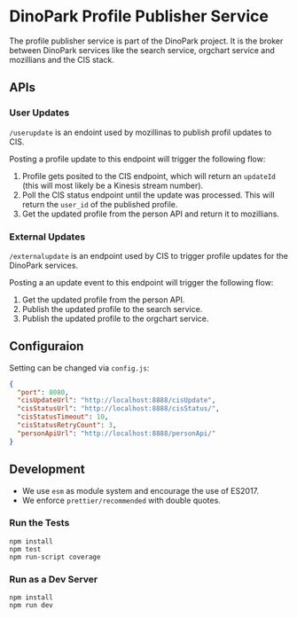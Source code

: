 # DinoPark Profile Publisher Service

The profile publisher service is part of the DinoPark project. It is the broker
between DinoPark services like the search service, orgchart service and mozillians
and the CIS stack.

## APIs

### User Updates

`/userupdate` is an endoint used by mozillinas to publish profil updates to CIS.

Posting a profile update to this endpoint will trigger the following flow:

1. Profile gets posited to the CIS endpoint, which will return an `updateId`
   (this will most likely be a Kinesis stream number).
2. Poll the CIS status endpoint until the update was processed. This will 
   return the `user_id` of the published profile.
3. Get the updated profile from the person API and return it to mozillians.

### External Updates

`/externalupdate` is an endpoint used by CIS to trigger profile updates for the
DinoPark services.

Posting a an update event to this endpoint will trigger the following flow:

1. Get the updated profile from the person API.
2. Publish the updated profile to the search service.
3. Publish the updated profile to the orgchart service.

## Configuraion

Setting can be changed via `config.js`:

```json
{
  "port": 8080,
  "cisUpdateUrl": "http://localhost:8888/cisUpdate",
  "cisStatusUrl": "http://localhost:8888/cisStatus/",
  "cisStatusTimeout": 10,
  "cisStatusRetryCount": 3,
  "personApiUrl": "http://localhost:8888/personApi/"
}
```

## Development

- We use `esm` as module system and encourage the use of ES2017.
- We enforce `prettier/recommended` with double quotes.

### Run the Tests

```
npm install
npm test
npm run-script coverage
```

### Run as a Dev Server

```
npm install
npm run dev
```